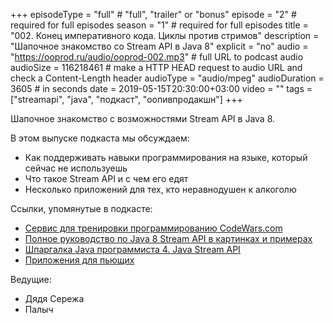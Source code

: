 +++
episodeType = "full" # "full", "trailer" or "bonus"
episode = "2" # required for full episodes
season = "1" # required for full episodes
title = "002. Конец императивного кода. Циклы против стримов"
description = "Шапочное знакомство со Stream API в Java 8"
explicit = "no"
audio = "https://ooprod.ru/audio/ooprod-002.mp3" # full URL to podcast audio
audioSize = 116218461 # make a HTTP HEAD request to audio URL and check a Content-Length header
audioType = "audio/mpeg"
audioDuration = 3605 # in seconds
date = 2019-05-15T20:30:00+03:00
video = ""
tags = ["streamapi", "java", "подкаст", "оопивпродакшн"]
+++

Шапочное знакомство с возможностями Stream API в Java 8.

<!--more-->

В этом выпуске подкаста мы обсуждаем:

- Как поддерживать навыки программирования на языке, который сейчас не используешь
- Что такое Stream API и с чем его едят
- Несколько приложений для тех, кто неравнодушен к алкоголю

Ссылки, упомянутые в подкасте:

- [Cервис для тренировки программированию CodeWars.com](https://www.codewars.com)
- [Полное руководство по Java 8 Stream API в картинках и примерах](https://annimon.com/article/2778)
- [Шпаргалка Java программиста 4. Java Stream API](https://habr.com/ru/company/luxoft/blog/270383/)
- [Приложения для пьющих](https://www.the-village.ru/village/city/at-a-glance/171835-nedelya-pyanstva-alkogolnye-prilozheniya)

Ведущие:

- Дядя Сережа
- Палыч
